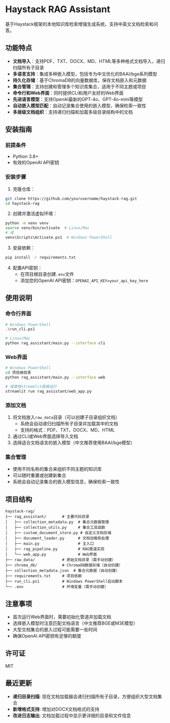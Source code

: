 # Haystack RAG Assistant

基于Haystack框架的本地知识库检索增强生成系统，支持中英文文档检索和问答。

## 功能特点

- **文档导入**：支持PDF、TXT、DOCX、MD、HTML等多种格式文档导入，递归扫描所有子目录
- **多语言支持**：集成多种嵌入模型，包括专为中文优化的BAAI/bge系列模型
- **持久化存储**：基于ChromaDB的向量数据库，保存文档嵌入和元数据
- **集合管理**：支持创建和管理多个知识库集合，适用于不同主题或项目
- **命令行和Web界面**：同时提供CLI和用户友好的Web界面
- **先进语言模型**：支持OpenAI最新的GPT-4o、GPT-4o-mini等模型
- **自动嵌入模型匹配**：自动记录集合使用的嵌入模型，确保检索一致性
- **多层级文档组织**：支持递归扫描和加载多级目录结构中的文档

## 安装指南

### 前提条件

- Python 3.8+
- 有效的OpenAI API密钥

### 安装步骤

1. 克隆仓库：

```bash
git clone https://github.com/yourusername/haystack-rag.git
cd haystack-rag
```

2. 创建并激活虚拟环境：

```bash
python -m venv venv
source venv/bin/activate  # Linux/Mac
# 或
venv\Scripts\Activate.ps1  # Windows PowerShell
```

3. 安装依赖：

```bash
pip install -r requirements.txt
```

4. 配置API密钥：
   - 在项目根目录创建`.env`文件
   - 添加您的OpenAI API密钥：`OPENAI_API_KEY=your_api_key_here`

## 使用说明

### 命令行界面

```bash
# Windows PowerShell
.\run_cli.ps1

# Linux/Mac
python rag_assistant/main.py --interface cli
```

### Web界面

```bash
# Windows PowerShell
cd 项目根目录
python rag_assistant/main.py --interface web

# 或使用streamlit直接运行
streamlit run rag_assistant/web_app.py
```

### 添加文档

1. 将文档放入`raw_data`目录（可以创建子目录组织文档）
   - 系统会自动递归扫描所有子目录并加载其中的文档
   - 支持的格式：PDF、TXT、DOCX、MD、HTML
2. 通过CLI或Web界面选择导入文档
3. 选择适合文档语言的嵌入模型（中文推荐使用BAAI/bge模型）

### 集合管理

- 使用不同名称的集合来组织不同主题的知识库
- 可以随时重置或创建新集合
- 系统会自动记录集合的嵌入模型信息，确保检索一致性

## 项目结构

```
haystack-rag/
├── rag_assistant/       # 主要代码目录
│   ├── collection_metadata.py  # 集合元数据管理
│   ├── collection_utils.py     # 集合工具函数
│   ├── custom_document_store.py # 自定义文档存储
│   ├── document_loader.py      # 文档加载和处理
│   ├── main.py                 # 主入口
│   ├── rag_pipeline.py         # RAG管道实现
│   └── web_app.py              # Web界面
├── raw_data/            # 原始文档目录（需手动创建）
├── chroma_db/           # ChromaDB数据存储（自动创建）
├── collection_metadata.json  # 集合元数据（自动创建）
├── requirements.txt     # 项目依赖
├── run_cli.ps1          # Windows PowerShell启动脚本
└── .env                 # 环境变量（需手动创建）
```

## 注意事项

- 首次运行Web界面时，需要初始化管道并加载文档
- 选择嵌入模型时注意匹配文档语言（中文推荐BGE或M3E模型）
- 大型文档集合的嵌入过程可能需要一些时间
- 确保OpenAI API密钥有足够的额度

## 许可证

MIT 

## 最近更新

- **递归目录扫描**: 现在文档加载器会递归扫描所有子目录，方便组织大型文档集合
- **新增格式支持**: 增加对DOCX文档格式的支持
- **改进日志输出**: 文档加载过程中显示更详细的目录和文件信息 